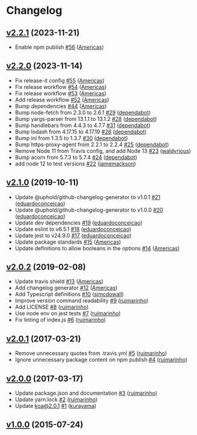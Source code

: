 # Changelog

## [v2.2.1](https://github.com/uphold/koa-requestid/releases/tag/v2.2.1) (2023-11-21)
- Enable npm publish [\#56](https://github.com/uphold/koa-requestid/pull/56) ([Americas](https://github.com/Americas))

## [v2.2.0](https://github.com/uphold/koa-requestid/releases/tag/v2.2.0) (2023-11-14)
- Fix release-it config [\#55](https://github.com/uphold/koa-requestid/pull/55) ([Americas](https://github.com/Americas))
- Fix release workflow [\#54](https://github.com/uphold/koa-requestid/pull/54) ([Americas](https://github.com/Americas))
- Fix release workflow [\#53](https://github.com/uphold/koa-requestid/pull/53) ([Americas](https://github.com/Americas))
- Add release workflow [\#52](https://github.com/uphold/koa-requestid/pull/52) ([Americas](https://github.com/Americas))
- Bump dependencies [\#44](https://github.com/uphold/koa-requestid/pull/44) ([Americas](https://github.com/Americas))
- Bump node-fetch from 2.3.0 to 2.6.1 [\#29](https://github.com/uphold/koa-requestid/pull/29) ([dependabot](https://github.com/apps/dependabot))
- Bump yargs-parser from 13.1.1 to 13.1.2 [\#28](https://github.com/uphold/koa-requestid/pull/28) ([dependabot](https://github.com/apps/dependabot))
- Bump handlebars from 4.4.3 to 4.7.7 [\#31](https://github.com/uphold/koa-requestid/pull/31) ([dependabot](https://github.com/apps/dependabot))
- Bump lodash from 4.17.15 to 4.17.19 [\#26](https://github.com/uphold/koa-requestid/pull/26) ([dependabot](https://github.com/apps/dependabot))
- Bump ini from 1.3.5 to 1.3.7 [\#30](https://github.com/uphold/koa-requestid/pull/30) ([dependabot](https://github.com/apps/dependabot))
- Bump https-proxy-agent from 2.2.1 to 2.2.4 [\#25](https://github.com/uphold/koa-requestid/pull/25) ([dependabot](https://github.com/apps/dependabot))
- Remove Node 11 from Travis config, and add Node 13 [\#23](https://github.com/uphold/koa-requestid/pull/23) ([waldyrious](https://github.com/waldyrious))
- Bump acorn from 5.7.3 to 5.7.4 [\#24](https://github.com/uphold/koa-requestid/pull/24) ([dependabot](https://github.com/apps/dependabot))
- add node 12 to test versions [\#22](https://github.com/uphold/koa-requestid/pull/22) ([jamemackson](https://github.com/jamemackson))

## [v2.1.0](https://github.com/uphold/koa-requestid/releases/tag/v2.1.0) (2019-10-11)
- Update @uphold/github-changelog-generator to v1.0.1 [\#21](https://github.com/uphold/koa-requestid/pull/21) ([eduardoconceicao](https://github.com/eduardoconceicao))
- Update @uphold/github-changelog-generator to v1.0.0 [\#20](https://github.com/uphold/koa-requestid/pull/20) ([eduardoconceicao](https://github.com/eduardoconceicao))
- Update dev dependencies [\#19](https://github.com/uphold/koa-requestid/pull/19) ([eduardoconceicao](https://github.com/eduardoconceicao))
- Update eslint to v6.5.1 [\#18](https://github.com/uphold/koa-requestid/pull/18) ([eduardoconceicao](https://github.com/eduardoconceicao))
- Update jest to v24.9.0 [\#17](https://github.com/uphold/koa-requestid/pull/17) ([eduardoconceicao](https://github.com/eduardoconceicao))
- Update package standards [\#15](https://github.com/uphold/koa-requestid/pull/15) ([Americas](https://github.com/Americas))
- Update definitions to allow booleans in the options [\#14](https://github.com/uphold/koa-requestid/pull/14) ([Americas](https://github.com/Americas))

## [v2.0.2](https://github.com/uphold/koa-requestid/releases/tag/v2.0.2) (2019-02-08)
- Update travis shield [\#13](https://github.com/uphold/koa-requestid/pull/13) ([Americas](https://github.com/Americas))
- Add changelog generator [\#12](https://github.com/uphold/koa-requestid/pull/12) ([Americas](https://github.com/Americas))
- Add Typescript definitions [\#10](https://github.com/uphold/koa-requestid/pull/10) ([sjmcdowall](https://github.com/sjmcdowall))
- Improve version command readability [\#9](https://github.com/uphold/koa-requestid/pull/9) ([ruimarinho](https://github.com/ruimarinho))
- Add LICENSE [\#8](https://github.com/uphold/koa-requestid/pull/8) ([ruimarinho](https://github.com/ruimarinho))
- Use node env on jest tests [\#7](https://github.com/uphold/koa-requestid/pull/7) ([ruimarinho](https://github.com/ruimarinho))
- Fix linting of index.js [\#6](https://github.com/uphold/koa-requestid/pull/6) ([ruimarinho](https://github.com/ruimarinho))

## [v2.0.1](https://github.com/uphold/koa-requestid/releases/tag/v2.0.1) (2017-03-21)
- Remove unnecessary quotes from .travis.yml [\#5](https://github.com/uphold/koa-requestid/pull/5) ([ruimarinho](https://github.com/ruimarinho))
- Ignore unnecessary package content on npm publish [\#4](https://github.com/uphold/koa-requestid/pull/4) ([ruimarinho](https://github.com/ruimarinho))

## [v2.0.0](https://github.com/uphold/koa-requestid/releases/tag/v2.0.0) (2017-03-17)
- Update package.json and documentation [\#3](https://github.com/uphold/koa-requestid/pull/3) ([ruimarinho](https://github.com/ruimarinho))
- Update yarn.lock [\#2](https://github.com/uphold/koa-requestid/pull/2) ([ruimarinho](https://github.com/ruimarinho))
- Update koa@2.0.1 [\#1](https://github.com/uphold/koa-requestid/pull/1) ([kurayama](https://github.com/kurayama))

## [v1.0.0](https://github.com/uphold/koa-requestid/releases/tag/v1.0.0) (2015-07-24)
